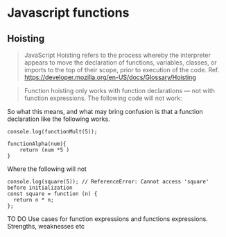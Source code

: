 # Javascript functions

## **Hoisting**
> JavaScript Hoisting refers to the process whereby the interpreter appears to move the declaration of functions, variables, classes, or imports to the top of their scope, prior to execution of the code.
Ref. https://developer.mozilla.org/en-US/docs/Glossary/Hoisting

> Function hoisting only works with function declarations — not with function expressions. The following code will not work:

So what this means, and what may bring confusion is that a function declaration like the following works.
```
console.log(functionMult(5));

functionAlpha(num){
    return (num *5 )
}
```

Where the following will not
```
console.log(square(5)); // ReferenceError: Cannot access 'square' before initialization
const square = function (n) {
  return n * n;
};
```

TO DO 
Use cases for function expressions and functions expressions. Strengths, weaknesses etc



